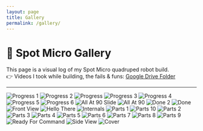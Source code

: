 ```yaml
---
layout: page
title: Gallery
permalink: /gallery/
---
```


# 📸 Spot Micro Gallery

This page is a visual log of my Spot Micro quadruped robot build.  
👉 Videos I took while building, the fails & funs: [Google Drive Folder](https://drive.google.com/drive/folders/15dM4y8RAFCNeNEGJk4wat-UXSXjMEdue?usp=drive_link)

---

<div class="gallery">
  <img src="{{ site.baseurl }}/assets/images/2025-03-10 at 15.35.27 Progress.jpg" alt="Progress 1" />
  <img src="{{ site.baseurl }}/assets/images/2025-03-15 at 13.08.35 Progress 2.jpg" alt="Progress 2" />
  <img src="{{ site.baseurl }}/assets/images/2025-03-15 at 13.08.35 Progress.jpg" alt="Progress" />
  <img src="{{ site.baseurl }}/assets/images/2025-03-15 at 13.08.36 Progress 3.jpg" alt="Progress 3" />
  <img src="{{ site.baseurl }}/assets/images/2025-03-15 at 13.08.36 Progress 4.jpg" alt="Progress 4" />
  <img src="{{ site.baseurl }}/assets/images/2025-03-15 at 13.08.37 Progress 5.jpg" alt="Progress 5" />
  <img src="{{ site.baseurl }}/assets/images/2025-03-15 at 13.08.37 Progress 6.jpg" alt="Progress 6" />
  <img src="{{ site.baseurl }}/assets/images/All At 90 Slde.jpg" alt="All At 90 Slide" />
  <img src="{{ site.baseurl }}/assets/images/All At 90.jpg" alt="All At 90" />
  <img src="{{ site.baseurl }}/assets/images/Done 2.jpg" alt="Done 2" />
  <img src="{{ site.baseurl }}/assets/images/Done.jpg" alt="Done" />
  <img src="{{ site.baseurl }}/assets/images/Front View.jpg" alt="Front View" />
  <img src="{{ site.baseurl }}/assets/images/Hello There.jpg" alt="Hello There" />
  <img src="{{ site.baseurl }}/assets/images/Internals.jpg" alt="Internals" />
  <img src="{{ site.baseurl }}/assets/images/Parts 1.jpg" alt="Parts 1" />
  <img src="{{ site.baseurl }}/assets/images/Parts 10.jpg" alt="Parts 10" />
  <img src="{{ site.baseurl }}/assets/images/Parts 2.jpg" alt="Parts 2" />
  <img src="{{ site.baseurl }}/assets/images/Parts 3.jpg" alt="Parts 3" />
  <img src="{{ site.baseurl }}/assets/images/Parts 4.jpg" alt="Parts 4" />
  <img src="{{ site.baseurl }}/assets/images/Parts 5.jpg" alt="Parts 5" />
  <img src="{{ site.baseurl }}/assets/images/Parts 6.jpg" alt="Parts 6" />
  <img src="{{ site.baseurl }}/assets/images/Parts 7.jpg" alt="Parts 7" />
  <img src="{{ site.baseurl }}/assets/images/Parts 8.jpg" alt="Parts 8" />
  <img src="{{ site.baseurl }}/assets/images/Parts 9.jpg" alt="Parts 9" />
  <img src="{{ site.baseurl }}/assets/images/Ready For Command.jpg" alt="Ready For Command" />
  <img src="{{ site.baseurl }}/assets/images/Side View.jpg" alt="Side View" />
  <img src="{{ site.baseurl }}/assets/images/cover.png" alt="Cover" />
</div>
